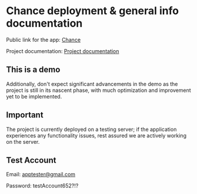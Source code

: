 # Chance deployment & general info documentation
Public link for the app: [Chance](https://chance-now.vercel.app/)

Project documentation: [Project documentation](https://github.com/unknownbulgarian/chance/tree/main/chance#readme)

## This is a demo

Additionally, don't expect significant advancements in the demo as the project is still in its nascent phase, with much optimization and improvement yet to be implemented.

## Important

The project is currently deployed on a testing server; if the application experiences any functionality issues, rest assured we are actively working on the server.

## Test Account

Email: apptester@gmail.com

Password: testAccount652?!?

